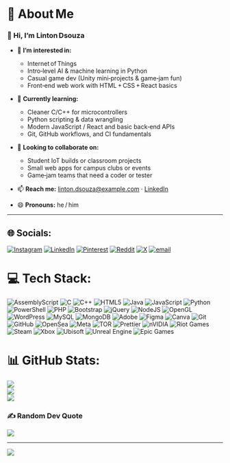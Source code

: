 # 💫 About Me
### 👋 Hi, I’m **Linton Dsouza**

- 👀 **I’m interested in:**  
  - Internet of Things 
  - Intro‑level AI & machine learning in Python  
  - Casual game dev (Unity mini‑projects & game‑jam fun)  
  - Front‑end web work with HTML + CSS + React basics  

- 🌱 **Currently learning:**  
  - Cleaner C/C++ for microcontrollers  
  - Python scripting & data wrangling  
  - Modern JavaScript / React and basic back‑end APIs  
  - Git, GitHub workflows, and CI fundamentals  

- 💞️ **Looking to collaborate on:**  
  - Student IoT builds or classroom projects  
  - Small web apps for campus clubs or events  
  - Game‑jam teams that need a coder or tester  

- 📫 **Reach me:** linton.dsouza@example.com · [LinkedIn](https://linkedin.com/in/your‑profile)  
- 😄 **Pronouns:** he / him  

---


## 🌐 Socials:
[![Instagram](https://img.shields.io/badge/Instagram-%23E4405F.svg?logo=Instagram&logoColor=white)](https://instagram.com/linton_dsouza07) [![LinkedIn](https://img.shields.io/badge/LinkedIn-%230077B5.svg?logo=linkedin&logoColor=white)](https://linkedin.com/in/linton-dsouza-10bb501b1) [![Pinterest](https://img.shields.io/badge/Pinterest-%23E60023.svg?logo=Pinterest&logoColor=white)](https://pinterest.com/lintondsouza9) [![Reddit](https://img.shields.io/badge/Reddit-%23FF4500.svg?logo=Reddit&logoColor=white)](https://reddit.com/user/Linton_dsouza) [![X](https://img.shields.io/badge/X-black.svg?logo=X&logoColor=white)](https://x.com/dsouza_linton) [![email](https://img.shields.io/badge/Email-D14836?logo=gmail&logoColor=white)](mailto:lintondsouza9@gmail.com) 

# 💻 Tech Stack:
![AssemblyScript](https://img.shields.io/badge/assembly%20script-%23000000.svg?style=for-the-badge&logo=assemblyscript&logoColor=white) ![C](https://img.shields.io/badge/c-%2300599C.svg?style=for-the-badge&logo=c&logoColor=white) ![C++](https://img.shields.io/badge/c++-%2300599C.svg?style=for-the-badge&logo=c%2B%2B&logoColor=white) ![HTML5](https://img.shields.io/badge/html5-%23E34F26.svg?style=for-the-badge&logo=html5&logoColor=white) ![Java](https://img.shields.io/badge/java-%23ED8B00.svg?style=for-the-badge&logo=openjdk&logoColor=white) ![JavaScript](https://img.shields.io/badge/javascript-%23323330.svg?style=for-the-badge&logo=javascript&logoColor=%23F7DF1E) ![Python](https://img.shields.io/badge/python-3670A0?style=for-the-badge&logo=python&logoColor=ffdd54) ![PowerShell](https://img.shields.io/badge/PowerShell-%235391FE.svg?style=for-the-badge&logo=powershell&logoColor=white) ![PHP](https://img.shields.io/badge/php-%23777BB4.svg?style=for-the-badge&logo=php&logoColor=white) ![Bootstrap](https://img.shields.io/badge/bootstrap-%238511FA.svg?style=for-the-badge&logo=bootstrap&logoColor=white) ![jQuery](https://img.shields.io/badge/jquery-%230769AD.svg?style=for-the-badge&logo=jquery&logoColor=white) ![NodeJS](https://img.shields.io/badge/node.js-6DA55F?style=for-the-badge&logo=node.js&logoColor=white) ![OpenGL](https://img.shields.io/badge/OpenGL-%23FFFFFF.svg?style=for-the-badge&logo=opengl) ![WordPress](https://img.shields.io/badge/WordPress-%23117AC9.svg?style=for-the-badge&logo=WordPress&logoColor=white) ![MySQL](https://img.shields.io/badge/mysql-4479A1.svg?style=for-the-badge&logo=mysql&logoColor=white) ![MongoDB](https://img.shields.io/badge/MongoDB-%234ea94b.svg?style=for-the-badge&logo=mongodb&logoColor=white) ![Adobe](https://img.shields.io/badge/adobe-%23FF0000.svg?style=for-the-badge&logo=adobe&logoColor=white) ![Figma](https://img.shields.io/badge/figma-%23F24E1E.svg?style=for-the-badge&logo=figma&logoColor=white) ![Canva](https://img.shields.io/badge/Canva-%2300C4CC.svg?style=for-the-badge&logo=Canva&logoColor=white) ![Git](https://img.shields.io/badge/git-%23F05033.svg?style=for-the-badge&logo=git&logoColor=white) ![GitHub](https://img.shields.io/badge/github-%23121011.svg?style=for-the-badge&logo=github&logoColor=white) ![OpenSea](https://img.shields.io/badge/OpenSea-%232081E2.svg?style=for-the-badge&logo=opensea&logoColor=white) ![Meta](https://img.shields.io/badge/Meta-%230467DF.svg?style=for-the-badge&logo=Meta&logoColor=white) ![TOR](https://img.shields.io/badge/tor-%237E4798.svg?style=for-the-badge&logo=tor-project&logoColor=white) ![Prettier](https://img.shields.io/badge/prettier-%23F7B93E.svg?style=for-the-badge&logo=prettier&logoColor=black) ![nVIDIA](https://img.shields.io/badge/nVIDIA-%2376B900.svg?style=for-the-badge&logo=nVIDIA&logoColor=white) ![Riot Games](https://img.shields.io/badge/riotgames-D32936.svg?style=for-the-badge&logo=riotgames&logoColor=white) ![Steam](https://img.shields.io/badge/steam-%23000000.svg?style=for-the-badge&logo=steam&logoColor=white) ![Xbox](https://img.shields.io/badge/xbox-%23107C10.svg?style=for-the-badge&logo=xbox&logoColor=white) ![Ubisoft](https://img.shields.io/badge/Ubisoft-%23F5F5F5.svg?style=for-the-badge&logo=Ubisoft&logoColor=black) ![Unreal Engine](https://img.shields.io/badge/unrealengine-%23313131.svg?style=for-the-badge&logo=unrealengine&logoColor=white) ![Epic Games](https://img.shields.io/badge/epicgames-%23313131.svg?style=for-the-badge&logo=epicgames&logoColor=white)
# 📊 GitHub Stats:
![](https://github-readme-stats.vercel.app/api?username=Lintondsouza&theme=dark&hide_border=false&include_all_commits=true&count_private=false)<br/>
![](https://nirzak-streak-stats.vercel.app/?user=Lintondsouza&theme=dark&hide_border=false)<br/>
![](https://github-readme-stats.vercel.app/api/top-langs/?username=Lintondsouza&theme=dark&hide_border=false&include_all_commits=true&count_private=false&layout=compact)

### ✍️ Random Dev Quote
![](https://quotes-github-readme.vercel.app/api?type=horizontal&theme=radical)

---
[![](https://visitcount.itsvg.in/api?id=Lintondsouza&icon=0&color=9)](https://visitcount.itsvg.in)

<!-- Proudly created with GPRM ( https://gprm.itsvg.in ) -->
